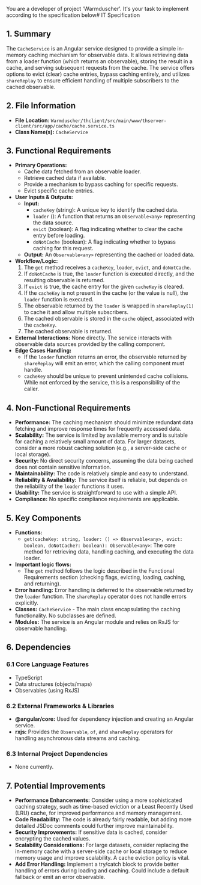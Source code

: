 You are a developer of project 'Warmduscher'. It's your task to implement according to the specification below# IT Specification

## 1. Summary

The `CacheService` is an Angular service designed to provide a simple in-memory caching mechanism for observable data. It allows retrieving data from a loader function (which returns an observable), storing the result in a cache, and serving subsequent requests from the cache.  The service offers options to evict (clear) cache entries, bypass caching entirely, and utilizes `shareReplay` to ensure efficient handling of multiple subscribers to the cached observable.

## 2. File Information

- **File Location:** `Warmduscher/thclient/src/main/www/thserver-client/src/app/cache/cache.service.ts`
- **Class Name(s):** `CacheService`

## 3. Functional Requirements

- **Primary Operations:**
    - Cache data fetched from an observable loader.
    - Retrieve cached data if available.
    - Provide a mechanism to bypass caching for specific requests.
    - Evict specific cache entries.
- **User Inputs & Outputs:**
    - **Input:**
        - `cacheKey` (string):  A unique key to identify the cached data.
        - `loader` (): A function that returns an `Observable<any>` representing the data source.
        - `evict` (boolean):  A flag indicating whether to clear the cache entry before loading.
        - `doNotCache` (boolean): A flag indicating whether to bypass caching for this request.
    - **Output:** An `Observable<any>` representing the cached or loaded data.
- **Workflow/Logic:**
    1.  The `get` method receives a `cacheKey`, `loader`, `evict`, and `doNotCache`.
    2.  If `doNotCache` is true, the `loader` function is executed directly, and the resulting observable is returned.
    3.  If `evict` is true, the cache entry for the given `cacheKey` is cleared.
    4.  If the `cacheKey` is not present in the cache (or the value is null), the `loader` function is executed.
    5.  The observable returned by the `loader` is wrapped in `shareReplay(1)` to cache it and allow multiple subscribers.
    6.  The cached observable is stored in the `cache` object, associated with the `cacheKey`.
    7.  The cached observable is returned.
- **External Interactions:**  None directly. The service interacts with observable data sources provided by the calling component.
- **Edge Cases Handling:**
    -  If the `loader` function returns an error, the observable returned by `shareReplay` will emit an error, which the calling component must handle.
    -  `cacheKey` should be unique to prevent unintended cache collisions. While not enforced by the service, this is a responsibility of the caller.

## 4. Non-Functional Requirements

- **Performance:** The caching mechanism should minimize redundant data fetching and improve response times for frequently accessed data.
- **Scalability:** The service is limited by available memory and is suitable for caching a relatively small amount of data.  For larger datasets, consider a more robust caching solution (e.g., a server-side cache or local storage).
- **Security:** No direct security concerns, assuming the data being cached does not contain sensitive information.
- **Maintainability:** The code is relatively simple and easy to understand.
- **Reliability & Availability:** The service itself is reliable, but depends on the reliability of the `loader` functions it uses.
- **Usability:** The service is straightforward to use with a simple API.
- **Compliance:** No specific compliance requirements are applicable.

## 5. Key Components

- **Functions:**
    - `get(cacheKey: string, loader: () => Observable<any>, evict: boolean, doNotCache?: boolean): Observable<any>`:  The core method for retrieving data, handling caching, and executing the data loader.
- **Important logic flows:**
    - The `get` method follows the logic described in the Functional Requirements section (checking flags, evicting, loading, caching, and returning).
- **Error handling:** Error handling is deferred to the observable returned by the `loader` function. The `shareReplay` operator does not handle errors explicitly.
- **Classes:** `CacheService` - The main class encapsulating the caching functionality. No subclasses are defined.
- **Modules:** The service is an Angular module and relies on RxJS for observable handling.

## 6. Dependencies

### 6.1 Core Language Features

- TypeScript
- Data structures (objects/maps)
- Observables (using RxJS)

### 6.2 External Frameworks & Libraries

- **@angular/core:** Used for dependency injection and creating an Angular service.
- **rxjs:**  Provides the `Observable`, `of`, and `shareReplay` operators for handling asynchronous data streams and caching.

### 6.3 Internal Project Dependencies

- None currently.

## 7. Potential Improvements

- **Performance Enhancements:**  Consider using a more sophisticated caching strategy, such as time-based eviction or a Least Recently Used (LRU) cache, for improved performance and memory management.
- **Code Readability:** The code is already fairly readable, but adding more detailed JSDoc comments could further improve maintainability.
- **Security Improvements:** If sensitive data is cached, consider encrypting the cached values.
- **Scalability Considerations:** For large datasets, consider replacing the in-memory cache with a server-side cache or local storage to reduce memory usage and improve scalability.  A cache eviction policy is vital.
- **Add Error Handling:** Implement a try/catch block to provide better handling of errors during loading and caching. Could include a default fallback or emit an error observable.